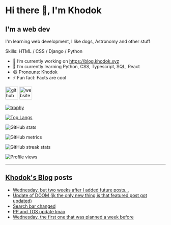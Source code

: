 # Hi there 👋, I'm Khodok

## I'm a web dev

I'm learning web development, I like dogs, Astronomy and other stuff

Skills: HTML / CSS / Django / Python

- 🔭 I’m currently working on https://blog.khodok.xyz
- 🌱 I’m currently learning Python, CSS, Typescript, SQL, React
- 😄 Pronouns: Khodok
- ⚡ Fun fact: Facts are cool

[<img src='https://cdn.jsdelivr.net/npm/simple-icons@3.0.1/icons/github.svg' alt='github' height='40'>](https://github.com/Khoding)
[<img src='https://cdn.jsdelivr.net/npm/simple-icons@3.0.1/icons/icloud.svg' alt='website' height='40'>](https://khodok.xyz)

[![trophy](https://github-profile-trophy.vercel.app/?username=Khoding)](https://github.com/ryo-ma/github-profile-trophy)

[![Top Langs](https://github-readme-stats.vercel.app/api/top-langs/?username=Khoding)](https://github.com/anuraghazra/github-readme-stats)

![GitHub stats](https://github-readme-stats.vercel.app/api?username=Khoding&show_icons=true)  

![GitHub metrics](https://metrics.lecoq.io/Khoding)  

![GitHub streak stats](https://github-readme-streak-stats.herokuapp.com/?user=Khoding)  

![Profile views](https://gpvc.arturio.dev/Khoding)  

---

## [Khodok's Blog] posts

<!-- BLOG-POST-LIST:START -->
- [Wednesday, but two weeks after I added future posts...](https://blog.khodok.xyz/post/wednesday-but-two-weeks-after-i-added-future-posts/)
- [Update of DOOM (jk the only new thing is that featured post got updated)](https://blog.khodok.xyz/post/featured-post-got-updated/)
- [Search bar changed](https://blog.khodok.xyz/post/search-bar-changed/)
- [PP and TOS update lmao](https://blog.khodok.xyz/post/pp-and-tos-update-lmao/)
- [Wednesday, the first one that was planned a week before](https://blog.khodok.xyz/post/wednesday-first-planned-a-week-before/)
<!-- BLOG-POST-LIST:END -->

[khodok's blog]: https://khoding.github.io/Khodirect/khoBlog "Khodok's Blog"
